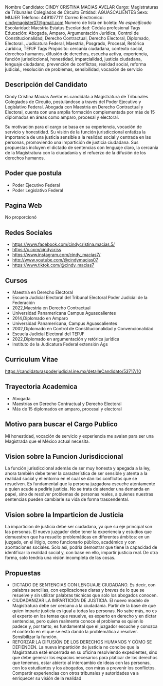 Nombre Candidato: CINDY CRISTINA MACIAS AVELAR
Cargo: Magistraturas de Tribunales Colegiados de Circuito
Entidad: AGUASCALIENTES
Sexo: MUJER
Telefono: 4491077111
Correo Electronico: cindymagister07@gmail.com
Numero de lista en boleta: *No especificado*
Escolaridad: Maestría
Estatus Escolaridad: Cédula profesional
Tags Educación: Abogada, Amparo, Argumentación Jurídica, Control de Constitucionalidad, Derecho Contractual, Derecho Electoral, Diplomado, Electoral., Judicatura Federal, Maestría, Posgrado, Procesal, Retórica Jurídica, TEPJF
Tags Propósito: cercanía ciudadana, contexto social, derechos humanos, difusión de derechos, escucha activa, experiencia, función jurisdiccional, honestidad, imparcialidad, justicia ciudadana, lenguaje ciudadano, prevención de conflictos, realidad social, reforma judicial., resolución de problemas, sensibilidad, vocación de servicio


## Descripción del Candidato 

Cindy Cristina Macías Avelar es candidata a Magistratura de Tribunales Colegiados de Circuito, postulándose a través del Poder Ejecutivo y Legislativo Federal. Abogada con Maestría en Derecho Contractual y Electoral, cuenta con una amplia formación complementada por más de 15 diplomados en áreas como amparo, procesal y electoral. 

Su motivación para el cargo se basa en su experiencia, vocación de servicio y honestidad. Su visión de la función jurisdiccional enfatiza la importancia de una justicia sensible a la realidad social y centrada en las personas, promoviendo una impartición de justicia ciudadana. Sus propuestas incluyen el dictado de sentencias con lenguaje claro, la cercanía de la Magistratura con la ciudadanía y el refuerzo de la difusión de los derechos humanos.


## Poder que postula

- Poder Ejecutivo Federal
- Poder Legislativo Federal


## Pagina Web

No proporcionó


## Redes Sociales

- https://www.facebook.com/cindycristina.macias.5/
- https://x.com/cindycriss
- https://www.instagram.com/cindy_macias7/
- http://www.youtube.com/@cindymacias07
- https://www.tiktok.com/@cindy_macias7


## Cursos

- Maestría en Derecho Electoral
- Escuela Judicial Electoral del Tribunal Electoral Poder Judicial de la Federación
- 2022,Maestría en Derecho Contractual
- Universidad Panamericana Campus Aguascalientes
- 2014,Diplomado en Amparo
- Universidad Panamericana, Campus Aguascalientes
- 2002,Diplomado en Control de Constitucionalidad y Convencionalidad
- Escuela Judicial Electoral del TEPJF
- 2022,Diplomado en argumentación y retórica jurídica
- Instituto de la Judicatura Federal extensión Ags


## Curriculum Vitae

https://candidaturaspoderjudicial.ine.mx/detalleCandidato/53717/10


## Trayectoria Academica

- Abogada
- Maestrías en Derecho Contractual y Derecho Electoral
- Más de 15 diplomados en amparo, procesal y electoral


## Motivo para buscar el Cargo Publico

Mi honestidad, vocación de servicio y experiencia me avalan para ser una Magistrada que el México actual necesita.


## Vision sobre la Funcion Jurisdiccional

La función jurisdiccional además de ser muy honesta y apegada a la ley, ahora también debe tener la característica de ser sensible y atenta a la realidad social y el entorno en el cual se dan los conflictos que se resuelven. Es fundamental que la persona juzgadora escuche atentamente a quien acude a pedirle justicia. No se trata de atender una demanda en papel, sino de resolver problemas de personas reales, a quienes nuestras sentencias pueden cambiarle su vida de forma trascendental.


## Vision sobre la Imparticion de Justicia

La impartición de justicia debe ser ciudadana, ya que su eje principal son las personas. El nuevo juzgador debe tener la experiencia y estudios que demuestren que ha resuelto problemáticas en diferentes ámbitos: en un juzgado, en el litigio, como funcionario público, académico y con aportaciones sociales. Solo así, podría demostrar que tiene la capacidad de identificar la realidad social y, con base en ello, impartir justicia real. De otra forma, solo tendría una visión incompleta de las cosas.


## Propuestas

- DICTADO DE SENTENCIAS CON LENGUAJE CIUDADANO. Es decir, con palabras sencillas, con explicaciones claras y breves de lo que se resuelve y sin utilizar palabras técnicas que solo los abogados conocen.
- CIUDADANIZAR LA IMPARTICIÓN DE JUSTICIA. El nuevo modelo de Magistratura debe ser cercano a la ciudadanía. Partir de la base de que quien imparte justicia es igual a todas las personas. No sabe más, no es el experto en los temas que resuelve, es experto en derecho y en dictar sentencias, pero quien realmente conoce el problema es quien lo padece y, por tanto, es fundamental que el juzgador escuche y conozca el contexto en el que se está dando la problemática a resolver. Sensibilizar la función.
- REFORZAR LA DIFUSIÓN DE LOS DERECHOS HUMANOS Y CÓMO SE DEFIENDEN. La nueva impartición de justicia no concibe que la Magistratura esté encerrada en su oficina resolviendo expedientes, sino que debe generar los espacios necesarios para platicar de los derechos que tenemos, estar abierto al intercambio de ideas con las personas, con los estudiantes y los abogados, con miras a prevenir los conflictos. Compartir experiencias con otros tribunales y autoridades va a enriquecer su visión de la realidad

